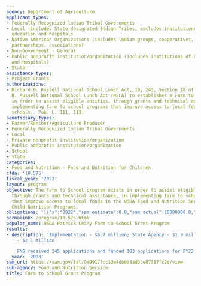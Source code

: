 ```yaml
---
agency: Department of Agriculture
applicant_types:
- Federally Recognized lndian Tribal Governments
- Local (includes State-designated lndian Tribes, excludes institutions of higher
  education and hospitals
- Native American Organizations (includes lndian groups, cooperatives, corporations,
  partnerships, associations)
- Non-Government - General
- Public nonprofit institution/organization (includes institutions of higher education
  and hospitals)
- State
assistance_types:
- Project Grants
authorizations:
- Richard B. Russell National School Lunch Act, 18, 243, Section 18 of the Richard
  B. Russell National School Lunch Act (NSLA) to establishes a Farm to School program
  in order to assist eligible entities, through grants and technical assistance, in
  implementing farm to school programs that improve access to local foods in eligible
  schools.. Pub. L. 111, 113.
beneficiary_types:
- Farmer/Rancher/Agriculture Producer
- Federally Recognized Indian Tribal Governments
- Local
- Private nonprofit institution/organization
- Public nonprofit institution/organization
- School
- State
categories:
- Food and Nutrition - Food and Nutrition for Children
cfda: '10.575'
fiscal_year: '2022'
layout: program
objective: The Farm to School program exists in order to assist eligible entities,
  through grants and technical assistance, in implementing farm to school programs
  that improve access to local foods in the USDA Food and Nutrition Service (FNS)
  Child Nutrition Programs.
obligations: '[{"x":"2022","sam_estimate":0.0,"sam_actual":10000000.0,"usa_spending_actual":14660947.42},{"x":"2023","sam_estimate":11000000.0,"sam_actual":0.0,"usa_spending_actual":-96020.59},{"x":"2024","sam_estimate":12000000.0,"sam_actual":0.0,"usa_spending_actual":0.0}]'
permalink: /program/10.575.html
popular_name: USDA Patrick Leahy Farm to School Grant Program
results:
- description: 'Implementation - $6.7 million; State Agency - $1.9 million; Turnkey
    - $2.1 million

    FNS received 245 applications and funded 103 applications for FY23.'
  year: '2023'
sam_url: https://sam.gov/fal/9e9917fcc13e4d60a8ad3ce87387fc2e/view
sub-agency: Food and Nutrition Service
title: Farm to School Grant Program
---
```

